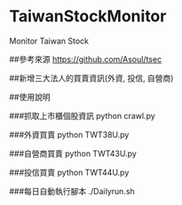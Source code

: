 # TaiwanStockMonitor
Monitor Taiwan Stock

##參考來源 
https://github.com/Asoul/tsec

##新增三大法人的買賣資訊(外資, 投信, 自營商)

##使用說明

###抓取上市櫃個股資訊
python crawl.py

###外資買賣
python TWT38U.py

###自營商買賣
python TWT43U.py

###投信買賣
python TWT44U.py

###每日自動執行腳本
./Dailyrun.sh

